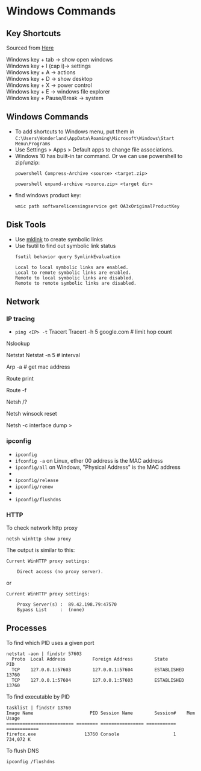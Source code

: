 # Windows Commands

## Key Shortcuts
Sourced from [Here](https://www.makeuseof.com/tag/ultimate-windows-10-shortcuts-gestures-collection/)  

Windows key + tab -> show open windows  
Windows key + I (cap i)-> settings  
Windows key + A -> actions  
Windows key + D -> show desktop  
Windows key + X -> power control  
Windows key + E -> windows file explorer  
Windows key + Pause/Break -> system  


## Windows Commands
- To add shortcuts to Windows menu, put them in 
  ```C:\Users\Wonderland\AppData\Roaming\Microsoft\Windows\Start Menu\Programs```
- Use Settings > Apps > Default apps to change file associations.
- Windows 10 has built-in tar command. Or we can use powershell to zip/unzip:
  ```
  powershell Compress-Archive <source> <target.zip>
  
  powershell expand-archive <source.zip> <target dir>
  ```
- find windows product key:
  ```
  wmic path softwarelicensingservice get OA3xOriginalProductKey
  ```

## Disk Tools
- Use [mklink](https://windows7home.net/how-to-create-symbolic-link-in-windows-7/)
  to create symbolic links 
- Use fsutil to find out symbolic link status
  ```
  fsutil behavior query SymlinkEvaluation
  
  Local to local symbolic links are enabled.
  Local to remote symbolic links are enabled.
  Remote to local symbolic links are disabled.
  Remote to remote symbolic links are disabled.
  ```

## Network

### IP tracing
- `ping <IP> -t`
Tracert <IP>
Tracert -h 5 google.com  # limit hop count

Nslookup <IP>

Netstat
Netstat -n 5 # interval

Arp -a <IP> # get mac address

Route print

Route -f 

Netsh /?

Netsh winsock reset


Netsh -c interface dump ><filename>
### ipconfig
- `ipconfig`
- `ifconfig -a` on Linux, ether 00 address is the MAC address
- `ipconfig/all` on Windows, "Physical Address" is the MAC address
- 
- `ipconfig/release`
- `ipconfig/renew`
- 
- `ipconfig/flushdns`

### HTTP
To check network http proxy

```netsh winhttp show proxy```

The output is similar to this:
```
Current WinHTTP proxy settings:

    Direct access (no proxy server).
```
or
```
Current WinHTTP proxy settings:

    Proxy Server(s) :  89.42.198.79:47570
    Bypass List     :  (none)
```

## Processes
To find which PID uses a given port
```
netstat -aon | findstr 57603
  Proto  Local Address          Foreign Address        State           PID
  TCP    127.0.0.1:57603        127.0.0.1:57604        ESTABLISHED     13760
  TCP    127.0.0.1:57604        127.0.0.1:57603        ESTABLISHED     13760
```
To find executable by PID
```
tasklist | findstr 13760
Image Name                     PID Session Name        Session#    Mem Usage
========================= ======== ================ =========== ============
firefox.exe                  13760 Console                    1    734,072 K
```

To flush DNS
```
ipconfig /flushdns
```
